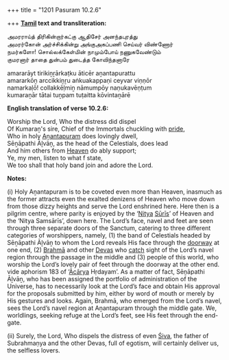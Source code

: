 +++
title = "1201 Pasuram 10.2.6"

+++
**[Tamil](/definition/tamil#history "show Tamil definitions") text and transliteration:**

அமரராய்த் திரிகின்றார்கட்கு ஆதிசேர் அனந்தபுரத்து  
அமரர்கோன் அர்ச்சிக்கின்று அங்குஅகப்பணி செய்வர் விண்ணோர்  
நமர்களோ! சொல்லக்கேள்மின் நாமும்போய் நணுகவேண்டும்  
குமரனார் தாதை துன்பம் துடைத்த கோவிந்தனாரே

amararāyt tirikiṉṟārkaṭku āticēr aṉantapurattu  
amararkōṉ arccikkiṉṟu aṅkuakappaṇi ceyvar viṇṇōr  
namarkaḷō! collakkēḷmiṉ nāmumpōy naṇukavēṇṭum  
kumaraṉār tātai tuṉpam tuṭaitta kōvintaṉārē

**English translation of verse 10.2.6:**

Worship the Lord, Who the distress did dispel  
Of Kumaraṉ's sire, Chief of the Immortals chuckling with [pride](/definition/pride#history "show pride definitions"),  
Who in holy [Aṉantapuram](/definition/anantapuram#vaishnavism "show Aṉantapuram definitions") does lovingly dwell,  
Sēṉāpathi Āḻvāṉ, as the head of the Celestials, does lead  
And him others from [Heaven](/definition/heaven#history "show Heaven definitions") do ably support;  
Ye, my men, listen to what f state,  
We too shall that holy band join and adore the Lord.

**Notes:**

\(i\) Holy Aṉantapuram is to be coveted even more than Heaven, inasmuch as the former attracts even the exalted denizens of Heaven who move down from those dizzy heights and serve the Lord enshrined here. Here then is a pilgrim centre, where parity is enjoyed by the ‘[Nitya](/definition/nitya#vaishnavism "show Nitya definitions") [Sūrīs](/definition/suri#history "show Sūrīs definitions")’ of Heaven and the ‘Nitya Samsārīs’, down here. The Lord’s face, navel and feet are seen through three separate doors of the Sanctum, catering to three different categories of worshippers, namely, (1) the band of Celestials headed by Sēṉāpathi Āḻvāṉ to whom the Lord reveals His face through the [doorway](/definition/doorway#history "show doorway definitions") at one end, (2) [Brahmā](/definition/brahma#vaishnavism "show Brahmā definitions") and other [Devas](/definition/deva#vaishnavism "show Devas definitions") who [catch](/definition/catching#history "show catch definitions") sight of the Lord’s navel region through the passage in the middle and (3) people of this world, who worship the Lord’s lovely pair of feet through the doorway at the other end. vide aphorism 183 of ‘[Ācārya](/definition/acarya#vaishnavism "show Ācārya definitions") Hṛdayam’. As a matter of fact, Sēṉāpathi Āḻvāṉ, who has been assigned the portfolio of administration of the Universe, has to necessarily look at the Lord’s face and obtain His approval for the proposals submitted by him, either by word of mouth or merely by His gestures and looks. Again, Brahmā, who emerged from the Lord’s navel, sees the Lord’s navel region at Aṉantapuram through the middle gate. We, worldlings, seeking refuge at the Lord’s feet, see His feet through the end-gate.

\(ii\) Surely, the Lord, Who dispels the distress of even [Śiva](/definition/shiva#vaishnavism "show Śiva definitions"), the father of Subrahmaṇya and the other Devas, full of egotism, will certainly deliver us, the selfless lovers.



